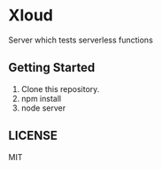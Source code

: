 # Xloud
Server which tests serverless functions


## Getting Started

1. Clone this repository.
2. npm install
3. node server


## LICENSE
MIT

